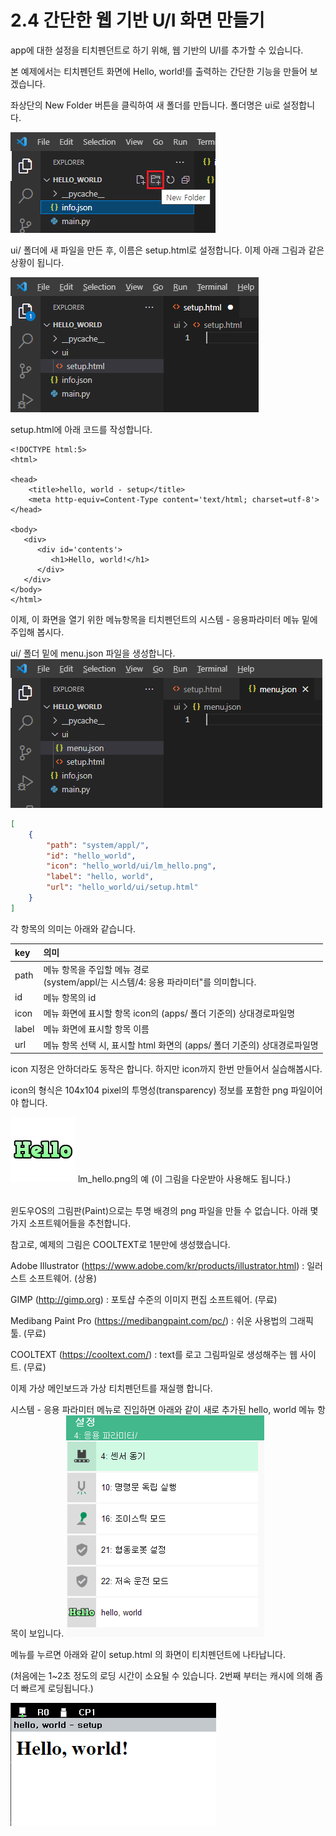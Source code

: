 # 2.4 간단한 웹 기반 U/I 화면 만들기

app에 대한 설정을 티치펜던트로 하기 위해, 웹 기반의 U/I를 추가할 수 있습니다.

본 예제에서는 티치펜던트 화면에 Hello, world!를 출력하는 간단한 기능을 만들어 보겠습니다.



좌상단의 New Folder 버튼을 클릭하여 새 폴더를 만듭니다. 폴더명은 ui로 설정합니다.

![](../_assets/image_19.png)

ui/ 폴더에 새 파일을 만든 후, 이름은 setup.html로 설정합니다. 이제 아래 그림과 같은 상황이 됩니다.

![](../_assets/image_20.png)

setup.html에 아래 코드를 작성합니다.
```
<!DOCTYPE html:5>
<html>
 
<head>
    <title>hello, world - setup</title>
    <meta http-equiv=Content-Type content='text/html; charset=utf-8'>
</head>
 
<body>
   <div>
      <div id='contents'>
         <h1>Hello, world!</h1>
      </div>
   </div>
</body>
</html>
```

이제, 이 화면을 열기 위한 메뉴항목을 티치펜던트의 시스템 - 응용파라미터 메뉴 밑에 주입해 봅시다.

ui/ 폴더 밑에 menu.json 파일을 생성합니다.
![](../_assets/image_21.png)

``` json
[
    {
        "path": "system/appl/",
        "id": "hello_world",
        "icon": "hello_world/ui/lm_hello.png",
        "label": "hello, world",
        "url": "hello_world/ui/setup.html"
    }
]
```

각 항목의 의미는 아래와 같습니다.
<table>
  <thead>
    <tr>
      <th style="text-align:left">key</th>
      <th style="text-align:left">의미</th>
    </tr>
  </thead>
  <tbody>
    <tr>
      <td>path</td>
      <td>
       메뉴 항목을 주입할 메뉴 경로</br>(system/appl/는 시스템/4: 응용 파라미터"를 의미합니다.
      </td>
    </tr>
   <tr>
      <td>id</td>
      <td>
       메뉴 항목의 id 
      </td>
    </tr>
    <tr>
      <td>icon</td>
      <td>
       메뉴 화면에 표시할 항목 icon의 (apps/ 폴더 기준의) 상대경로파일명
      </td>
    </tr>
    <tr>
      <td>label</td>
      <td>
       메뉴 화면에 표시할 항목 이름
      </td>
    </tr>
    <tr>
      <td>url</td>
      <td>메뉴 항목 선택 시, 표시할 html 화면의 (apps/ 폴더 기준의) 상대경로파일명</td>
    </tr>
  </tbody>
</table>

icon 지정은 안하더라도 동작은 합니다. 하지만 icon까지 한번 만들어서 실습해봅시다.

icon의 형식은 104x104 pixel의 투명성(transparency) 정보를 포함한 png 파일이어야 합니다.

![](../_assets/lm_hello.png) lm_hello.png의 예 (이 그림을 다운받아 사용해도 됩니다.)

</br>
윈도우OS의 그림판(Paint)으로는 투명 배경의 png 파일을 만들 수 없습니다. 아래 몇 가지 소프트웨어들을 추천합니다.

참고로, 예제의 그림은 COOLTEXT로 1분만에 생성했습니다.

Adobe Illustrator (https://www.adobe.com/kr/products/illustrator.html) : 일러스트 소프트웨어. (상용)

GIMP (http://gimp.org) : 포토샵 수준의 이미지 편집 소프트웨어. (무료)

Medibang Paint Pro (https://medibangpaint.com/pc/) : 쉬운 사용법의 그래픽 툴. (무료)

COOLTEXT (https://cooltext.com/) : text를 로고 그림파일로 생성해주는 웹 사이트. (무료)


이제 가상 메인보드과 가상 티치펜던트를 재실행 합니다.


시스템 - 응용 파라미터 메뉴로 진입하면 아래와 같이 새로 추가된 hello, world 메뉴 항목이 보입니다.
![](../_assets/image_22.png)

메뉴를 누르면 아래와 같이 setup.html 의 화면이 티치펜던트에 나타납니다.

(처음에는 1~2초 정도의 로딩 시간이 소요될 수 있습니다. 2번째 부터는 캐시에 의해 좀 더 빠르게 로딩됩니다.)

![](../_assets/image_23.png)
